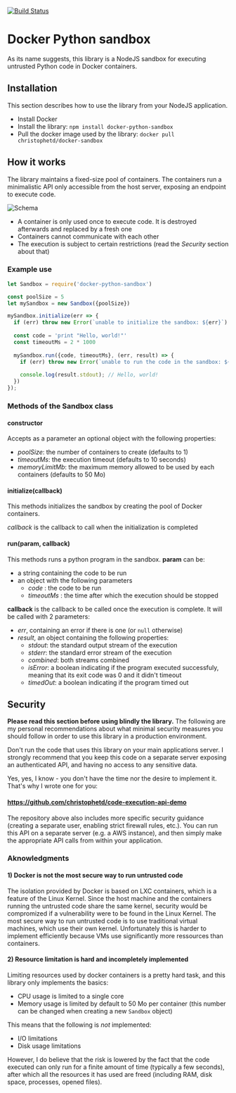 [![Build Status](https://travis-ci.com/christophetd/docker-python-sandbox-v2.svg?token=XndQsXByyZvxbqRRWyCC&branch=master)](https://travis-ci.com/christophetd/docker-python-sandbox-v2)

# Docker Python sandbox

As its name suggests, this library is a NodeJS sandbox for executing untrusted Python code in Docker containers.

## Installation

This section describes how to use the library from your NodeJS application.

- Install Docker
- Install the library: `npm install docker-python-sandbox`
- Pull the docker image used by the library: `docker pull christophetd/docker-sandbox`

## How it works

The library maintains a fixed-size pool of containers. The containers run a minimalistic API only accessible from the host server, exposing an endpoint to execute code. 

![Schema](https://i.imgur.com/i8O7v2a.png)

- A container is only used once to execute code. It is destroyed afterwards and replaced by a fresh one
- Containers cannot communicate with each other
- The execution is subject to certain restrictions (read the *Security* section about that)


### Example use

```javascript
let Sandbox = require('docker-python-sandbox')

const poolSize = 5
let mySandbox = new Sandbox({poolSize})

mySandbox.initialize(err => {
  if (err) throw new Error(`unable to initialize the sandbox: ${err}`)
  
  const code = 'print "Hello, world!"'
  const timeoutMs = 2 * 1000
  
  mySandbox.run({code, timeoutMs}, (err, result) => {
    if (err) throw new Error(`unable to run the code in the sandbox: ${err}`)
    
    console.log(result.stdout); // Hello, world!
  })
});

```

### Methods of the Sandbox class

#### constructor

Accepts as a parameter an optional object with the following properties: 

- *poolSize*: the number of containers to create (defaults to 1)
- *timeoutMs*: the execution timeout (defaults to 10 seconds)
- *memoryLimitMb*: the maximum memory allowed to be used by each containers (defaults to 50 Mo)

#### initialize(callback)

This methods initializes the sandbox by creating the pool of Docker containers.

*callback* is the callback to call when the initialization is completed

#### run(param, callback)

This methods runs a python program in the sandbox. **param** can be: 

- a string containing the code to be run
- an object with the following parameters
  - *code* : the code to be run
  - *timeoutMs* : the time after which the execution should be stopped  

**callback** is the callback to be called once the execution is complete. It will be called with 2 parameters: 

- *err*, containing an error if there is one (or `null` otherwise)
- *result*, an object containing the following properties: 
   - *stdout*: the standard output stream of the execution
   - *stderr*: the standard error stream of the execution
   - *combined*: both streams combined
   - *isError*: a boolean indicating if the program executed successfuly, meaning that its exit code was 0 and it didn't timeout
   - *timedOut*: a boolean indicating if the program timed out

## Security

**Please read this section before using blindly the library.** The following are my personal recommendations about what minimal security measures you should follow in order to use this library in a production environment.

Don't run the code that uses this library on your main applications server. I strongly recommend that you keep this code on a separate server exposing an authenticated API, and having no access to any sensitive data.

Yes, yes, I know - you don't have the time nor the desire to implement it. That's why I wrote one for you: 

#### https://github.com/christophetd/code-execution-api-demo

The repository above also includes more specific security guidance (creating a separate user, enabling strict firewall rules, etc.). You can run this API on a separate server (e.g. a AWS instance), and then simply make the appropriate API calls from within your application.

### Aknowledgments

#### 1) Docker is not the most secure way to run untrusted code

The isolation provided by Docker is based on LXC containers, which is a feature of the Linux Kernel. Since the host machine and the containers running the untrusted code share the same kernel, security would be compromized if a vulnerability were to be found in the Linux Kernel. The most secure way to run untrusted code is to use traditional virtual machines, which use their own kernel. Unfortunately this is harder to implement efficiently because VMs use significantly more ressources than containers.

#### 2) Resource limitation is hard and incompletely implemented

Limiting resources used by docker containers is a pretty hard task, and this library only implements the basics: 

- CPU usage is limited to a single core
- Memory usage is limited by default to 50 Mo per container (this number can be changed when creating a new `Sandbox` object)

This means that the following is *not* implemented: 

- I/O limitations
- Disk usage limitations

However, I do believe that the risk is lowered by the fact that the code executed can only run for a finite amount of time (typically a few seconds), after which all the resources it has used are freed (including RAM, disk space, processes, opened files).
